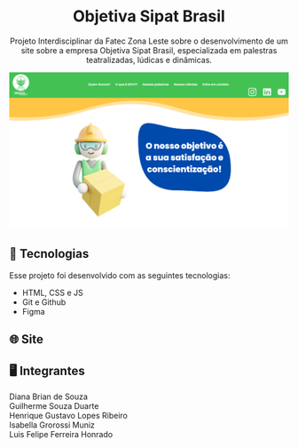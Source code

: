 <h1 align="center">Objetiva Sipat Brasil</h1>

<p align="center">Projeto Interdisciplinar da Fatec Zona Leste sobre o desenvolvimento de um site sobre a empresa Objetiva Sipat Brasil, especializada em palestras teatralizadas, lúdicas e dinâmicas.</p>

<p align="center"><img src="/Assets/image/foto-readme.png"></p>

## 🚀 Tecnologias

Esse projeto foi desenvolvido com as seguintes tecnologias:

- HTML, CSS e JS
- Git e Github
- Figma

## 🌐 Site

## 🖥️ Integrantes

Diana Brian de Souza <br>
Guilherme Souza Duarte <br>
Henrique Gustavo Lopes Ribeiro <br>
Isabella Grorossi Muniz <br>
Luis Felipe Ferreira Honrado
